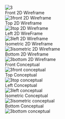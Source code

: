 ![3](https://user-images.githubusercontent.com/108221893/179983080-b8ec0dbe-eeb0-4bd3-9f3b-72b51d51bc3c.png)  
Front 2D Wireframe  
![3front 2D Wireframe](https://user-images.githubusercontent.com/108221893/179983183-bb23a2ff-2b0d-4e0c-a332-a3d1aeeb1170.png)  
Top 2D Wireframe  
![3top 2D Wireframe](https://user-images.githubusercontent.com/108221893/179983286-75c578ad-1417-4b84-b5a2-0db2780c23dd.png)  
Left 2D WireFrame  
![3left 2D Wireframe](https://user-images.githubusercontent.com/108221893/179983349-be3d3eb2-f924-4c56-a1af-e8bb83a17849.png)  
İsometric 2D Wireframe  
![3isometric 2D Wireframe](https://user-images.githubusercontent.com/108221893/179983376-bc0c3122-3d9c-47a6-9915-a9409ad10b72.png)  
Bottom 2D Wireframe  
![3bottom 2D Wireframe](https://user-images.githubusercontent.com/108221893/179983420-4e16c5a0-30c5-4723-98b7-39f99623f124.png)  
Front Conceptual  
![3front conceptual](https://user-images.githubusercontent.com/108221893/179983451-d5ec01ca-5206-480a-bd21-fcb6b3fad949.png)  
Top Conceptual  
![3top conceptual](https://user-images.githubusercontent.com/108221893/179983474-830f627e-7cc2-4feb-b2b6-6d74fbf3a379.png)  
Left Conceptual  
![3left conceptual](https://user-images.githubusercontent.com/108221893/179983502-85996c74-9114-4791-b100-73527ebfb89e.png)  
İsometric Conceptual  
![3isometric conceptual](https://user-images.githubusercontent.com/108221893/179983546-911bf7aa-ea61-4fee-89d9-4d20b672f608.png)  
Bottom Conceptual  
![3bottom conceptual](https://user-images.githubusercontent.com/108221893/179983572-0f6587d1-42be-4f2f-b7db-8d9ce076a457.png)  
